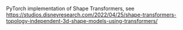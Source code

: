 PyTorch implementation of Shape Transformers, see <https://studios.disneyresearch.com/2022/04/25/shape-transformers-topology-independent-3d-shape-models-using-transformers/>

